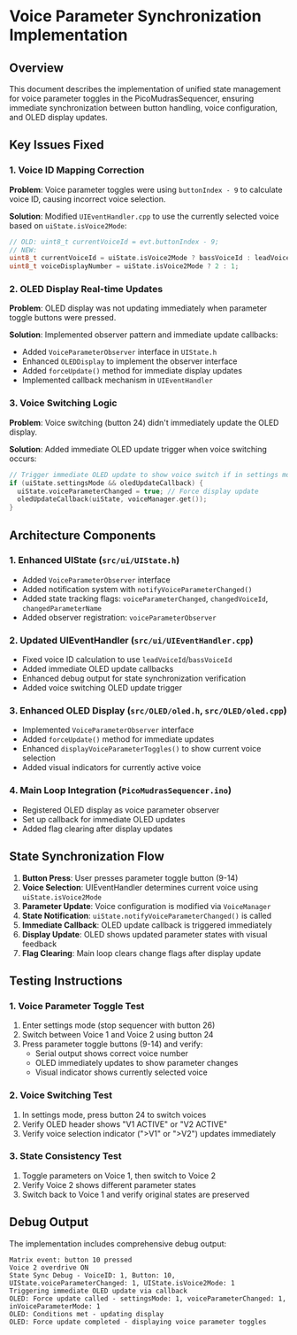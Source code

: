 # Voice Parameter Synchronization Implementation

## Overview

This document describes the implementation of unified state management for voice parameter toggles in the PicoMudrasSequencer, ensuring immediate synchronization between button handling, voice configuration, and OLED display updates.

## Key Issues Fixed

### 1. Voice ID Mapping Correction
**Problem**: Voice parameter toggles were using `buttonIndex - 9` to calculate voice ID, causing incorrect voice selection.

**Solution**: Modified `UIEventHandler.cpp` to use the currently selected voice based on `uiState.isVoice2Mode`:
```cpp
// OLD: uint8_t currentVoiceId = evt.buttonIndex - 9;
// NEW: 
uint8_t currentVoiceId = uiState.isVoice2Mode ? bassVoiceId : leadVoiceId;
uint8_t voiceDisplayNumber = uiState.isVoice2Mode ? 2 : 1;
```

### 2. OLED Display Real-time Updates
**Problem**: OLED display was not updating immediately when parameter toggle buttons were pressed.

**Solution**: Implemented observer pattern and immediate update callbacks:
- Added `VoiceParameterObserver` interface in `UIState.h`
- Enhanced `OLEDDisplay` to implement the observer interface
- Added `forceUpdate()` method for immediate display updates
- Implemented callback mechanism in `UIEventHandler`

### 3. Voice Switching Logic
**Problem**: Voice switching (button 24) didn't immediately update the OLED display.

**Solution**: Added immediate OLED update trigger when voice switching occurs:
```cpp
// Trigger immediate OLED update to show voice switch if in settings mode
if (uiState.settingsMode && oledUpdateCallback) {
  uiState.voiceParameterChanged = true; // Force display update
  oledUpdateCallback(uiState, voiceManager.get());
}
```

## Architecture Components

### 1. Enhanced UIState (`src/ui/UIState.h`)
- Added `VoiceParameterObserver` interface
- Added notification system with `notifyVoiceParameterChanged()`
- Added state tracking flags: `voiceParameterChanged`, `changedVoiceId`, `changedParameterName`
- Added observer registration: `voiceParameterObserver`

### 2. Updated UIEventHandler (`src/ui/UIEventHandler.cpp`)
- Fixed voice ID calculation to use `leadVoiceId`/`bassVoiceId`
- Added immediate OLED update callbacks
- Enhanced debug output for state synchronization verification
- Added voice switching OLED update trigger

### 3. Enhanced OLED Display (`src/OLED/oled.h`, `src/OLED/oled.cpp`)
- Implemented `VoiceParameterObserver` interface
- Added `forceUpdate()` method for immediate updates
- Enhanced `displayVoiceParameterToggles()` to show current voice selection
- Added visual indicators for currently active voice

### 4. Main Loop Integration (`PicoMudrasSequencer.ino`)
- Registered OLED display as voice parameter observer
- Set up callback for immediate OLED updates
- Added flag clearing after display updates

## State Synchronization Flow

1. **Button Press**: User presses parameter toggle button (9-14)
2. **Voice Selection**: UIEventHandler determines current voice using `uiState.isVoice2Mode`
3. **Parameter Update**: Voice configuration is modified via `VoiceManager`
4. **State Notification**: `uiState.notifyVoiceParameterChanged()` is called
5. **Immediate Callback**: OLED update callback is triggered immediately
6. **Display Update**: OLED shows updated parameter states with visual feedback
7. **Flag Clearing**: Main loop clears change flags after display update

## Testing Instructions

### 1. Voice Parameter Toggle Test
1. Enter settings mode (stop sequencer with button 26)
2. Switch between Voice 1 and Voice 2 using button 24
3. Press parameter toggle buttons (9-14) and verify:
   - Serial output shows correct voice number
   - OLED immediately updates to show parameter changes
   - Visual indicator shows currently selected voice

### 2. Voice Switching Test
1. In settings mode, press button 24 to switch voices
2. Verify OLED header shows "V1 ACTIVE" or "V2 ACTIVE"
3. Verify voice selection indicator (">V1" or ">V2") updates immediately

### 3. State Consistency Test
1. Toggle parameters on Voice 1, then switch to Voice 2
2. Verify Voice 2 shows different parameter states
3. Switch back to Voice 1 and verify original states are preserved

## Debug Output

The implementation includes comprehensive debug output:

```
Matrix event: button 10 pressed
Voice 2 overdrive ON
State Sync Debug - VoiceID: 1, Button: 10, UIState.voiceParameterChanged: 1, UIState.isVoice2Mode: 1
Triggering immediate OLED update via callback
OLED: Force update called - settingsMode: 1, voiceParameterChanged: 1, inVoiceParameterMode: 1
OLED: Conditions met - updating display
OLED: Force update completed - displaying voice parameter toggles
```

